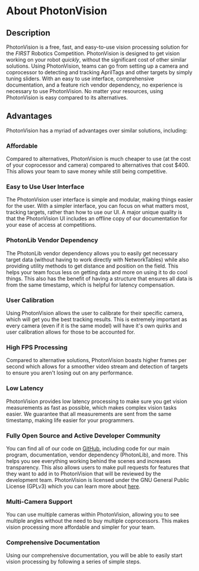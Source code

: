# About PhotonVision

## Description

PhotonVision is a free, fast, and easy-to-use vision processing solution for the _FIRST_ Robotics Competition. PhotonVision is designed to get vision working on your robot _quickly_, without the significant cost of other similar solutions.
Using PhotonVision, teams can go from setting up a camera and coprocessor to detecting and tracking AprilTags and other targets by simply tuning sliders. With an easy to use interface, comprehensive documentation, and a feature rich vendor dependency, no experience is necessary to use PhotonVision. No matter your resources, using PhotonVision is easy compared to its alternatives.

## Advantages

PhotonVision has a myriad of advantages over similar solutions, including:

### Affordable

Compared to alternatives, PhotonVision is much cheaper to use (at the cost of your coprocessor and camera) compared to alternatives that cost \$400. This allows your team to save money while still being competitive.

### Easy to Use User Interface

The PhotonVision user interface is simple and modular, making things easier for the user. With a simpler interface, you can focus on what matters most, tracking targets, rather than how to use our UI. A major unique quality is that the PhotonVision UI includes an offline copy of our documentation for your ease of access at competitions.

### PhotonLib Vendor Dependency

The PhotonLib vendor dependency allows you to easily get necessary target data (without having to work directly with NetworkTables) while also providing utility methods to get distance and position on the field. This helps your team focus less on getting data and more on using it to do cool things. This also has the benefit of having a structure that ensures all data is from the same timestamp, which is helpful for latency compensation.

### User Calibration

Using PhotonVision allows the user to calibrate for their specific camera, which will get you the best tracking results. This is extremely important as every camera (even if it is the same model) will have it's own quirks and user calibration allows for those to be accounted for.

### High FPS Processing

Compared to alternative solutions, PhotonVision boasts higher frames per second which allows for a smoother video stream and detection of targets to ensure you aren't losing out on any performance.

### Low Latency

PhotonVision provides low latency processing to make sure you get vision measurements as fast as possible, which makes complex vision tasks easier. We guarantee that all measurements are sent from the same timestamp, making life easier for your programmers.

### Fully Open Source and Active Developer Community

You can find all of our code on [GitHub](https://github.com/PhotonVision), including code for our main program, documentation, vendor dependency (PhotonLib), and more. This helps you see everything working behind the scenes and increases transparency. This also allows users to make pull requests for features that they want to add in to PhotonVision that will be reviewed by the development team. PhotonVision is licensed under the GNU General Public License (GPLv3) which you can learn more about [here](https://www.gnu.org/licenses/quick-guide-gplv3.html).

### Multi-Camera Support

You can use multiple cameras within PhotonVision, allowing you to see multiple angles without the need to buy multiple coprocessors. This makes vision processing more affordable and simpler for your team.

### Comprehensive Documentation

Using our comprehensive documentation, you will be able to easily start vision processing by following a series of simple steps.
